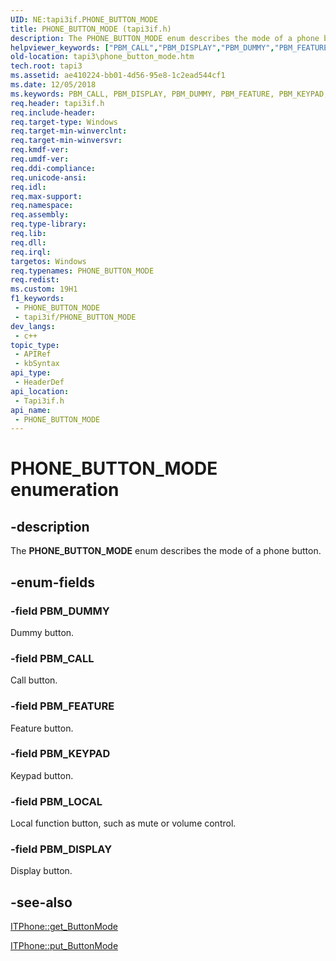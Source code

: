 ```yaml
---
UID: NE:tapi3if.PHONE_BUTTON_MODE
title: PHONE_BUTTON_MODE (tapi3if.h)
description: The PHONE_BUTTON_MODE enum describes the mode of a phone button.
helpviewer_keywords: ["PBM_CALL","PBM_DISPLAY","PBM_DUMMY","PBM_FEATURE","PBM_KEYPAD","PBM_LOCAL","PHONE_BUTTON_MODE","PHONE_BUTTON_MODE enumeration [TAPI 2.2]","_tapi3_phone_button_mode","tapi3.phone_button_mode","tapi3if/PBM_CALL","tapi3if/PBM_DISPLAY","tapi3if/PBM_DUMMY","tapi3if/PBM_FEATURE","tapi3if/PBM_KEYPAD","tapi3if/PBM_LOCAL","tapi3if/PHONE_BUTTON_MODE"]
old-location: tapi3\phone_button_mode.htm
tech.root: tapi3
ms.assetid: ae410224-bb01-4d56-95e8-1c2ead544cf1
ms.date: 12/05/2018
ms.keywords: PBM_CALL, PBM_DISPLAY, PBM_DUMMY, PBM_FEATURE, PBM_KEYPAD, PBM_LOCAL, PHONE_BUTTON_MODE, PHONE_BUTTON_MODE enumeration [TAPI 2.2], _tapi3_phone_button_mode, tapi3.phone_button_mode, tapi3if/PBM_CALL, tapi3if/PBM_DISPLAY, tapi3if/PBM_DUMMY, tapi3if/PBM_FEATURE, tapi3if/PBM_KEYPAD, tapi3if/PBM_LOCAL, tapi3if/PHONE_BUTTON_MODE
req.header: tapi3if.h
req.include-header: 
req.target-type: Windows
req.target-min-winverclnt: 
req.target-min-winversvr: 
req.kmdf-ver: 
req.umdf-ver: 
req.ddi-compliance: 
req.unicode-ansi: 
req.idl: 
req.max-support: 
req.namespace: 
req.assembly: 
req.type-library: 
req.lib: 
req.dll: 
req.irql: 
targetos: Windows
req.typenames: PHONE_BUTTON_MODE
req.redist: 
ms.custom: 19H1
f1_keywords:
 - PHONE_BUTTON_MODE
 - tapi3if/PHONE_BUTTON_MODE
dev_langs:
 - c++
topic_type:
 - APIRef
 - kbSyntax
api_type:
 - HeaderDef
api_location:
 - Tapi3if.h
api_name:
 - PHONE_BUTTON_MODE
---
```


# PHONE_BUTTON_MODE enumeration


## -description

The 
<b>PHONE_BUTTON_MODE</b> enum describes the mode of a phone button.

## -enum-fields

### -field PBM_DUMMY

Dummy button.

### -field PBM_CALL

Call button.

### -field PBM_FEATURE

Feature button.

### -field PBM_KEYPAD

Keypad button.

### -field PBM_LOCAL

Local function button, such as mute or volume control.

### -field PBM_DISPLAY

Display button.

## -see-also

<a href="https://docs.microsoft.com/windows/desktop/api/tapi3if/nf-tapi3if-itphone-get_buttonmode">ITPhone::get_ButtonMode</a>



<a href="https://docs.microsoft.com/windows/desktop/api/tapi3if/nf-tapi3if-itphone-put_buttonmode">ITPhone::put_ButtonMode</a>

